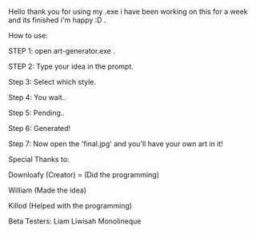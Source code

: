 Hello thank you for using my .exe 
i have been working on this for a week and its finished i'm happy :D .

How to use:

STEP 1: open art-generator.exe .

STEP 2: Type your idea in the prompt.

Step 3: Select which style.

Step 4: You wait..

Step 5: Pending..

Step 6: Generated!

Step 7: Now open the 'final.jpg' and you'll have your own art in it!

Special Thanks to:

Downloafy (Creator) = (Did the programming)

William (Made the idea)

Killod (Helped with the programming)

Beta Testers:
Liam 
Liwisah
Monolineque
